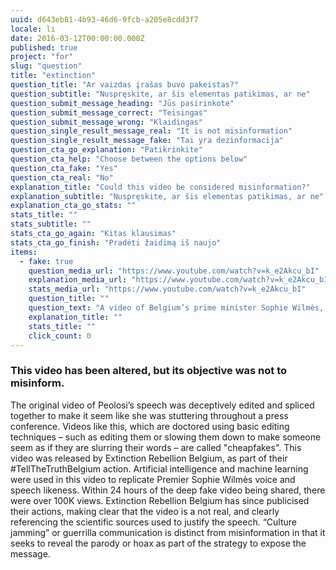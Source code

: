 ```yaml
---
uuid: d643eb81-4b93-46d6-9fcb-a205e8cdd3f7
locale: li
date: 2016-03-12T00:00:00.000Z
published: true
project: "for"
slug: "question"
title: "extinction"
question_title: "Ar vaizdas įrašas buvo pakeistas?"
question_subtitle: "Nuspręskite, ar šis elementas patikimas, ar ne"
question_submit_message_heading: "Jūs pasirinkote"
question_submit_message_correct: "Teisingas"
question_submit_message_wrong: "Klaidingas"
question_single_result_message_real: "It is not misinformation"
question_single_result_message_fake: "Tai yra dezinformacija"
question_cta_go_explanation: "Patikrinkite"
question_cta_help: "Choose between the options below"
question_cta_fake: "Yes"
question_cta_real: "No"
explanation_title: "Could this video be considered misinformation?"
explanation_subtitle: "Nuspręskite, ar šis elementas patikimas, ar ne"
explanation_cta_go_stats: ""
stats_title: ""
stats_subtitle: ""
stats_cta_go_again: "Kitas klausimas"
stats_cta_go_finish: "Pradėti žaidimą iš naujo"
items:
  - fake: true
    question_media_url: "https://www.youtube.com/watch?v=k_e2Akcu_bI"
    explanation_media_url: "https://www.youtube.com/watch?v=k_e2Akcu_bI"
    stats_media_url: "https://www.youtube.com/watch?v=k_e2Akcu_bI"
    question_title: ""
    question_text: "A video of Belgium’s prime minister Sophie Wilmès, in which she states that the “exploitation and destruction by humans of [the] natural environment” is directly linked to the mosy recent global epidemics, such as SARS, Ebola, Swine Flu and Covid-19"
    explanation_title: ""
    stats_title: ""
    click_count: 0
---
```

### This video has been altered, but its objective was not to misinform. 

The original video of Peolosi’s speech was deceptively edited and spliced together to make it seem like she was stuttering throughout a press conference. Videos like this, which are doctored using basic editing techniques – such as editing them or slowing them down to make someone seem as if they are slurring their words – are called "cheapfakes".
This video was released by Extinction Rebellion Belgium, as part of their #TellTheTruthBelgium action. Artificial intelligence and machine learning were used in this video to replicate Premier Sophie Wilmès voice and speech likeness. Within 24 hours of the deep fake video being shared, there were over 100K views. Extinction Rebellion Belgium has since publicised their actions, making clear that the video is a not real, and clearly referencing the scientific sources used to justify the speech. 
“Culture jamming” or guerrilla communication is distinct from misinformation in that it seeks to reveal the parody or hoax as part of the strategy to expose the message.

